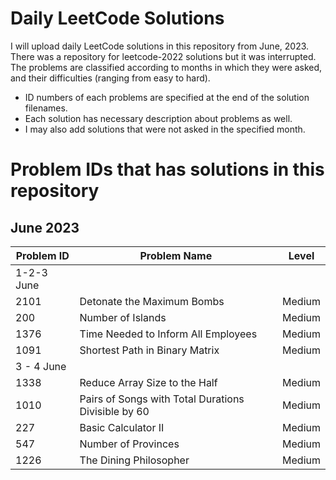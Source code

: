 # Daily LeetCode Solutions
I will upload daily LeetCode solutions in this repository from June, 2023. There was a repository for leetcode-2022 solutions but it was interrupted.
The problems are classified according to months in which they were asked, and their difficulties (ranging from easy to hard).
- ID numbers of each problems are specified at the end of the solution filenames.
- Each solution has necessary description about problems as well.
- I may also add solutions that were not asked in the specified month.  

# Problem IDs that has solutions in this repository
## June 2023

| Problem ID    | Problem Name | Level | 
| ------------- | ------------- | --------- |
| 1-2-3 June |
| 2101 | Detonate the Maximum Bombs  | Medium |
| 200  | Number of Islands  | Medium |
| 1376 | Time Needed to Inform All Employees  | Medium
| 1091 | Shortest Path in Binary Matrix  | Medium |
| 3 - 4 June |
| 1338 | Reduce Array Size to the Half  | Medium |
| 1010 | Pairs of Songs with Total Durations Divisible by 60  | Medium |
| 227 | Basic Calculator II  | Medium |
| 547 | Number of Provinces  | Medium |
| 1226 | The Dining Philosopher  | Medium |

